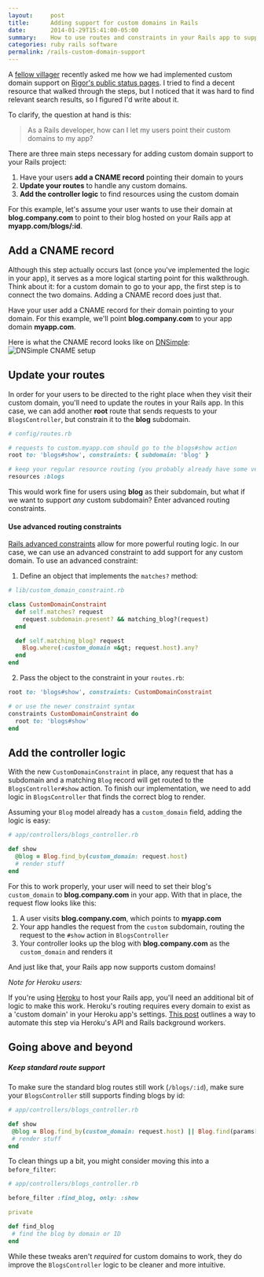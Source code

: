 ```yaml
---
layout:     post
title:      Adding support for custom domains in Rails
date:       2014-01-29T15:41:00-05:00
summary:    How to use routes and constraints in your Rails app to support custom domains
categories: ruby rails software
permalink: /rails-custom-domain-support
---
```


A [fellow villager](http://atlantatechvillage.com) recently asked me how we had implemented custom domain support on [Rigor's public status pages](http://rigor.com/blog/2012/07/new-feature-public-status-page). I tried to find a decent resource that walked through the steps, but I noticed that it was hard to find relevant search results, so I figured I'd write about it.

To clarify, the question at hand is this: 

> As a Rails developer, how can I let my users point their custom domains to my app?

There are three main steps necessary for adding custom domain support to your Rails project:

1. Have your users __add a CNAME record__ pointing their domain to yours 
2. __Update your routes__ to handle any custom domains.
3. __Add the controller logic__ to find resources using the custom domain

For this example, let's assume your user wants to use their domain at __blog.company.com__ to point to their blog hosted on your Rails app at __myapp.com/blogs/:id__.

## Add a CNAME record

Although this step actually occurs last (once you've implemented the logic in your app), it serves as a more logical starting point for this walkthrough. Think about it: for a custom domain to go to your app, the first step is to connect the two domains. Adding a CNAME record does just that.

Have your user add a CNAME record for their domain pointing to your domain. For this example, we'll point __blog.company.com__ to your app domain __myapp.com__.

Here is what the CNAME record looks like on [DNSimple](https://dnsimple.com/):
![DNSimple CNAME setup](https://silvrback.s3.amazonaws.com/uploads/fad66045-c410-4408-87e9-45024670785b/dnsimple_cname_large.png)

## Update your routes

In order for your users to be directed to the right place when they visit their custom domain, you'll need to update the routes in your Rails app. In this case, we can add another __root__ route that sends requests to your `BlogsController`, but constrain it to the __blog__ subdomain.

```ruby
# config/routes.rb

# requests to custom.myapp.com should go to the blogs#show action
root to: 'blogs#show', constraints: { subdomain: 'blog' }

# keep your regular resource routing (you probably already have some version of this part in place)
resources :blogs
```

This would work fine for users using __blog__ as their subdomain, but what if we want to support _any_ custom subdomain? Enter advanced routing constraints.

#### Use advanced routing constraints
[Rails advanced constraints](http://guides.rubyonrails.org/routing.html#advanced-constraints) allow for more powerful routing logic. In our case, we can use an advanced constraint to add support for any custom domain. To use an advanced constraint:

1. Define an object that implements the `matches?` method:

```ruby
# lib/custom_domain_constraint.rb

class CustomDomainConstraint
  def self.matches? request
    request.subdomain.present? && matching_blog?(request)
  end

  def self.matching_blog? request
    Blog.where(:custom_domain =&gt; request.host).any?
  end
end
```

2. Pass the object to the constraint in your `routes.rb`:

```ruby
root to: 'blogs#show', constraints: CustomDomainConstraint

# or use the newer constraint syntax
constraints CustomDomainConstraint do
  root to: 'blogs#show'
end
```

## Add the controller logic

With the new `CustomDomainConstraint` in place, any request that has a subdomain and a matching `Blog` record will get routed to the `BlogsController#show` action. To finish our implementation, we need to add logic in `BlogsController` that finds the correct blog to render.

Assuming your `Blog` model already has a `custom_domain` field, adding the logic is easy:

```ruby
# app/controllers/blogs_controller.rb

def show
  @blog = Blog.find_by(custom_domain: request.host)
  # render stuff
end
```

For this to work properly, your user will need to set their blog's `custom_domain` to __blog.company.com__ in your app. With that in place, the request flow looks like this:

1. A user visits __blog.company.com__, which points to __myapp.com__
2. Your app handles the request from the `custom` subdomain, routing the request to the `#show` action in `BlogsController`
3. Your controller looks up the blog with __blog.company.com__ as the `custom_domain` and renders it

And just like that, your Rails app now supports custom domains!

*Note for Heroku users:*

If you're using [Heroku](https://www.heroku.com/) to host your Rails app, you'll need an additional bit of logic to make this work. Heroku's routing requires every domain to exist as a 'custom domain' in your Heroku app's settings. [This post](http://www.mccartie.com/2016/04/04/letting-users-add-custom-domains-on-heroku.html) outlines a way to automate this step via Heroku's API and Rails background workers.

## Going above and beyond

##### Keep standard route support
To make sure the standard blog routes still work (`/blogs/:id`), make sure your `BlogsController` still supports finding blogs by id:

 ```ruby
# app/controllers/blogs_controller.rb

def show
  @blog = Blog.find_by(custom_domain: request.host) || Blog.find(params[:id])
  # render stuff
end
```

To clean things up a bit, you might consider moving this into a `before_filter`:

 ```ruby
# app/controllers/blogs_controller.rb

before_filter :find_blog, only: :show

private

def find_blog
  # find the blog by domain or ID
end
```

While these tweaks aren't *required* for custom domains to work, they do improve the `BlogsController` logic to be cleaner and more intuitive.
